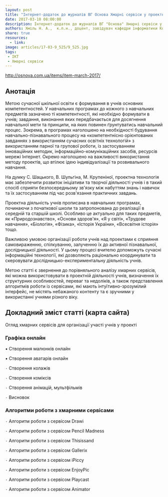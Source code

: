 ```yaml
---
layout: post
title: "Інтернет-додаток до журналів ВГ Основа Хмарні сервіси у проектній діяльності учнів"
date: 2017-03-10 08:00:00
description: Інтернет-додаток до журналів ВГ "Основа" Хмарні сервіси у проектній діяльності учнів
authors: Хміль Н. А.,  к.п.н., доцент, завідувач кафедри інформатики Комунального закладу «Харківська гуманітарно-педагогічна академія» Харківської обласної ради, Морквян І. В., старший викладач кафедри інформатики Комунального закладу «Харківська гуманітарно-педагогічна академія» Харківської обласної ради
share: true
resources:
  - link:
image: articles/17-03-9_525/9_525.jpg
tags:
 - ІКТ
 - Хмарні сервіси
---
```


<http://osnova.com.ua/items/item-march-2017/>

## Анотація

Метою сучасної шкільної освіти є формування в учнів основних компетентностей. У навчальних програмах до кожного з навчальних предметів зазначено ті компетентності, які необхідно формувати в учнів; завдання, виконання яких передбачається для досягнення навчальної мети та принципи, на яких повинен ґрунтуватись навчальний процес. Зокрема, в програмах наголошено на необхідності будування навчально-пізнавального процесу на «компетентнісно орієнтованих завданнях з використанням сучасних освітніх технологій» з використанням парної та групової роботи, із застосуванням інноваційних методик, інформаційно-комунікаційних засобів, ресурсів мережі Інтернет. Окремо наголошено на важливості використання методу проектів, що втілює ідею індивідуалізації та розвивального навчання.

На думку С. Шацького, В. Шульгіна, М. Крупеніної, проектна технологія має забезпечити розвиток ініціативи та творчої діяльності учнів і в такий спосіб сприяти безпосередньому зв'язку між набуттям знань і навичок та їх застосуванням під час розв'язання практичних завдань.

Проектна діяльність учнів прописана в навчальних програмах, починаючи з початкової школи та запропонована до реалізації в середній та старшій школі. Особливо це актуально для таких предметів, як «Природознавство», «Основи здоров'я», «Я у світі», «Трудове навчання», «Біологія», «Фізика», «Історія України», «Всесвітня історія» тощо.

Важливою умовою організації роботи учнів над проектами є сприяння самовираженню, спілкуванню, залученню їх до активної пізнавальної, дослідницької діяльності. У цьому процесі вчителю допоможуть сучасні інформаційні технології, які дозволяють раціонально координувати та скеровувати дослідницько-експериментальну діяльність учнів.

Метою статті є звернення до порівняльного аналізу хмарних сервісів, які можна використовувати в проектній діяльності учнів, визначення їх структурних особливостей, переваг та недоліків, а також представлення алгоритмів роботи із сервісами, які мають інтуїтивно-зрозумілий інтерфейс, не містять небажаного контенту та є зручними у використанні учнями різного віку.

## Докладний зміст статті (карта сайта)

Огляд хмарних сервісів для організації участі учнів у проекті

### Графіка онлайн

▪ Створення малюнків онлайн

▪ Створення аватарів онлайн

٠ Створення колажів

٠ Створення коміксів

٠ Створення анімацій, мультфільмів

٠ Висновок

### Алгоритми роботи з хмарними сервісами

٠ Алгоритм роботи з сервісом Drawi

٠ Алгоритм роботи з сервісом Pencil Madness

٠ Алгоритм роботи з сервісом Thisissand

٠ Алгоритм роботи з сервісом Gallerix

٠ Алгоритм роботи з сервісом iPiccy

٠ Алгоритм роботи з сервісом EnjoyPic

٠ Алгоритм роботи з сервісом Playcast

٠ Алгоритм роботи з сервісом Animator

